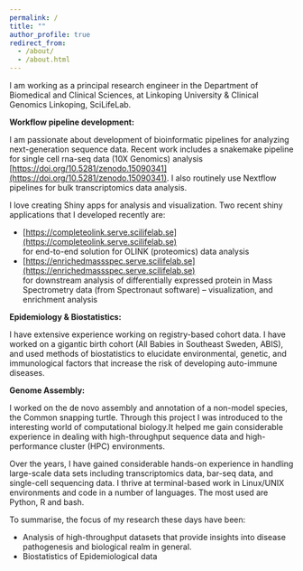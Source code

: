 ```yaml
---
permalink: /
title: ""
author_profile: true
redirect_from: 
  - /about/
  - /about.html
---
```


I am working as a principal research engineer in the Department of Biomedical and Clinical Sciences, at Linkoping University & Clinical Genomics Linkoping, SciLifeLab. 

**Workflow pipeline development:**

I am passionate about development of bioinformatic pipelines for analyzing next-generation sequence data. Recent work includes a
snakemake pipeline for  single cell rna-seq data (10X Genomics) analysis [https://doi.org/10.5281/zenodo.15090341](https://doi.org/10.5281/zenodo.15090341). I also routinely use Nextflow pipelines for bulk transcriptomics data analysis.
 
I love creating Shiny apps for analysis and visualization. Two recent shiny applications that I developed recently are: 
* [https://completeolink.serve.scilifelab.se](https://completeolink.serve.scilifelab.se) \
  for end-to-end solution for OLINK (proteomics) data analysis 
* [https://enrichedmassspec.serve.scilifelab.se](https://enrichedmassspec.serve.scilifelab.se) \
  for downstream analysis of differentially expressed protein in Mass Spectrometry data (from Spectronaut software) – visualization, and enrichment analysis


**Epidemiology & Biostatistics:**

I have extensive experience working on registry-based cohort data. I have worked on a gigantic birth cohort (All Babies in Southeast Sweden, ABIS), and used methods of biostatistics to elucidate environmental, genetic, and immunological factors that increase the risk of developing auto-immune diseases.

**Genome Assembly:**

I worked on the de novo assembly and annotation of a non-model species, the Common snapping turtle. Through this project I was introduced to the interesting world of computational biology.It helped me gain considerable experience in dealing with high-throughput sequence data and high-performance cluster (HPC) environments. 

Over the years, I have gained considerable hands-on experience in handling large-scale data sets including transcriptomics data, bar-seq data, and single-cell sequencing data. I thrive at terminal-based work in Linux/UNIX environments and code in a number of languages. The most used are Python, R and bash. 

To summarise, the focus of my research these days have been: 

*	Analysis of high-throughput datasets that provide insights into disease pathogenesis and biological realm in general. 
*	Biostatistics of Epidemiological data
